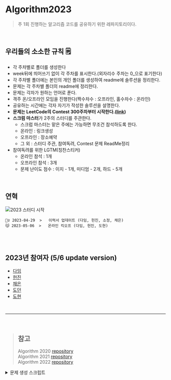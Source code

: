 # Algorithm2023
> 주 1회 진행하는 알고리즘 코드를 공유하기 위한 레파지토리이다.

<br/>

## 우리들의 소소한 규칙 🗒
- 각 주차별로 폴더를 생성한다
- week뒤에 띄어쓰기 없이 각 주차를 표시한다.(외자리수 주차는 0_으로 표기한다)
- 각 주차별 폴더에는 본인의 개인 폴더를 생성하여 readme에 솔루션을 정리한다.
- 문제는 각 주차별 폴더의 readme에 정리한다.
- 문제는 각자가 원하는 언어로 푼다.
- 격주 온/오프라인 모임을 진행한다(짝수차수 : 오프라인, 홀수차수 : 온라인)
- 공유하는 시간에는 각자 자기가 작성한 솔루션을 설명한다.
- **문제는 LeetCode의 Contest 300주차부터 시작한다.([link](https://leetcode.com/contest))**
- **스크럼 마스터**가 2주의 스터디를 주관한다.
  - 스크럼 마스터는 맡은 주에는 가능하면 무조건 참석하도록 한다.
  - 온라인 : 링크생성
  - 오프라인 : 장소예약
  - 그 외 : 스터디 주관, 참여독려, Contest 문제 ReadMe정리
 - 참여독려를 위한 LGTM(칭찬스티커)
   - 온라인 참석 : 1개
   - 오프라인 참석 : 3개
   - 문제 난이도 점수 : 이지 - 1개, 미디엄 - 2개, 하드 - 5개


<br/>

## 연혁

<img src="https://badgen.net/badge/release/1.0.0/green" title="2023 스터디 시작"/>

```
🏃‍♀️ 2023-04-29  >   이력서 업데이트 (다임, 헌진, 소정, 채은)
😽 2023-05-06  >   온라인 킥오프 (다임, 헌진, 도현)
```
<br/>

<br/>


## 2023년 참여자 (5/6 update version)
- [다임](https://github.com/histuckyi)
- [헌진](https://github.com/KimHunJin)
- [채은](https://github.com/YChaeeun)
- [도던](https://github.com/sojeongw)
- [도현](https://github.com/DohyunYoun)

<br/>

---

<br/>

> ## 참고 
> Algorithm 2020 [repository](https://github.com/OneHundredMillionSalary/Algorithm) <br/>
> Algorithm 2021 [repository](https://github.com/OneHundredMillionSalary/Algorithm2021) <br/>
> Algorithm 2022 [repository](https://github.com/OneHundredMillionSalary/Algorithm2022) <br/>

<details> <summary>문제 생성 스크립트</summary>

```js
function main() {
  const start = 1761;
  const week = 4;
  let problem = "";
  
  problem +=`## Week ${dayOfString(week)}\n`
  for (let i=0; i<8; i++){
    problem += `### \uD83D\uDC40 [${start + i}](https://leetcode.com/problemset/all/?search=${start + i}&page=1)\n`;
    problem += "####\n[solution]()\n####\n";
  }
  
  console.log(problem);
}

function dayOfString(num) {
  if (num < 9) {
    return '0' + num;
  }

  return num;
}

main();
```
</details>
